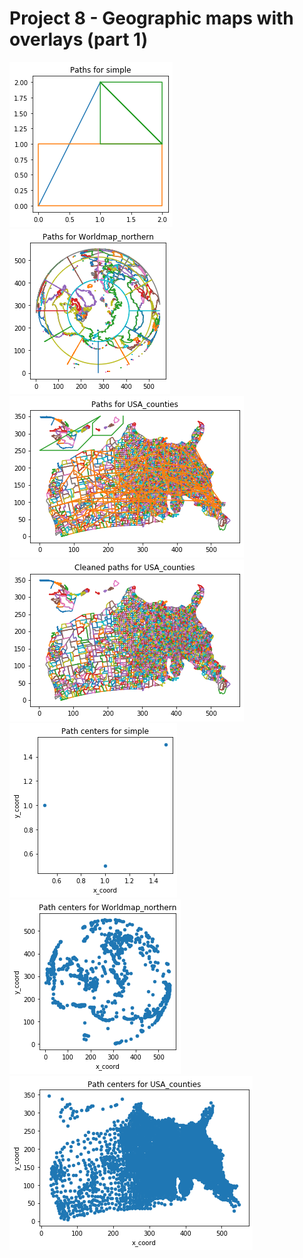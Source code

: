 # Project 8 - Geographic maps with overlays (part 1)
![](../figures/Project8_fig1.png) \
![](../figures/Project8_fig2.png) \
![](../figures/Project8_fig3.png) \
![](../figures/Project8_fig4.png) \
![](../figures/Project8_fig5.png) \
![](../figures/Project8_fig6.png) \
![](../figures/Project8_fig7.png)
